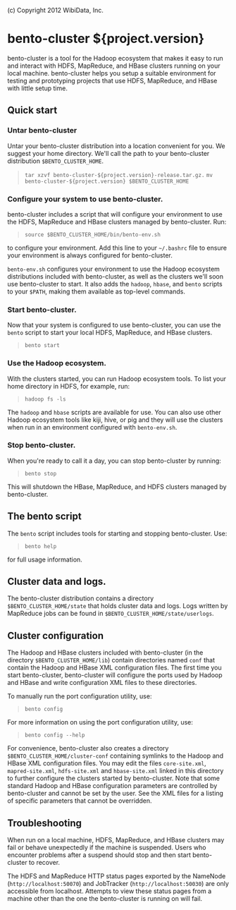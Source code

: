 (c) Copyright 2012 WibiData, Inc.

bento-cluster ${project.version}
================================

bento-cluster is a tool for the Hadoop ecosystem that makes it easy to
run and interact with HDFS, MapReduce, and HBase clusters running on
your local machine. bento-cluster helps you setup a suitable
environment for testing and prototyping projects that use HDFS,
MapReduce, and HBase with little setup time.

Quick start
-----------

### Untar bento-cluster
Untar your bento-cluster distribution into a location convenient for
you. We suggest your home directory. We'll call the path to your
bento-cluster distribution `$BENTO_CLUSTER_HOME`.

> `tar xzvf bento-cluster-${project.version}-release.tar.gz.`
> `mv bento-cluster-${project.version} $BENTO_CLUSTER_HOME`

### Configure your system to use bento-cluster.
bento-cluster includes a script that will configure your
environment to use the HDFS, MapReduce and HBase clusters managed by
bento-cluster. Run:

> `source $BENTO_CLUSTER_HOME/bin/bento-env.sh`

to configure your environment. Add this line to your `~/.bashrc` file
to ensure your environment is always configured for bento-cluster.

`bento-env.sh` configures your environment to use the Hadoop
ecosystem distributions included with bento-cluster, as well as the
clusters we'll soon use bento-cluster to start. It also adds the
`hadoop`, `hbase`, and `bento` scripts to your `$PATH`, making them
available as top-level commands.

### Start bento-cluster.
Now that your system is configured to use bento-cluster, you can use
the `bento` script to start your local HDFS, MapReduce, and HBase
clusters.

> `bento start`

### Use the Hadoop ecosystem.
With the clusters started, you can run Hadoop ecosystem tools. To
list your home directory in HDFS, for example, run:

> `hadoop fs -ls`

The `hadoop` and `hbase` scripts are available for use. You can also
use other Hadoop ecosystem tools like kiji, hive, or pig and they
will use the clusters when run in an environment configured with
`bento-env.sh`.

### Stop bento-cluster.
When you're ready to call it a day, you can stop bento-cluster by
running:

> `bento stop`

This will shutdown the HBase, MapReduce, and HDFS clusters managed by
bento-cluster.

The bento script
-----------------
The `bento` script includes tools for starting and stopping
bento-cluster. Use:

> `bento help`

for full usage information.

Cluster data and logs.
-----------------------
The bento-cluster distribution contains a directory
`$BENTO_CLUSTER_HOME/state` that holds cluster data and logs. Logs
written by MapReduce jobs can be found in
`$BENTO_CLUSTER_HOME/state/userlogs`.

Cluster configuration
---------------------
The Hadoop and HBase clusters included with bento-cluster (in the
directory `$BENTO_CLUSTER_HOME/lib`) contain directories named `conf`
that contain the Hadoop and HBase XML configuration files. The first
time you start bento-cluster, bento-cluster will configure the ports
used by Hadoop and HBase and write configuration XML files to these
directories.

To manually run the port configuration utility, use:

> `bento config`

For more information on using the port configuration utility, use:

> `bento config --help`

For convenience, bento-cluster also creates a directory
`$BENTO_CLUSTER_HOME/cluster-conf` containing symlinks to the Hadoop
and HBase XML configuration files. You may edit the files
`core-site.xml`, `mapred-site.xml`, `hdfs-site.xml` and
`hbase-site.xml` linked in this directory to further configure the
clusters started by bento-cluster. Note that some standard Hadoop
and HBase configuration parameters are controlled by bento-cluster
and cannot be set by the user. See the XML files for a listing of
specific parameters that cannot be overridden.

Troubleshooting
----------------
When run on a local machine, HDFS, MapReduce, and HBase clusters may
fail or behave unexpectedly if the machine is suspended. Users who
encounter problems after a suspend should stop and then start
bento-cluster to recover.

The HDFS and MapReduce HTTP status pages exported by the NameNode
(`http://localhost:50070`) and JobTracker (`http://localhost:50030`)
are only accessible from localhost. Attempts to view these status
pages from a machine other than the one the bento-cluster is running
on will fail.
